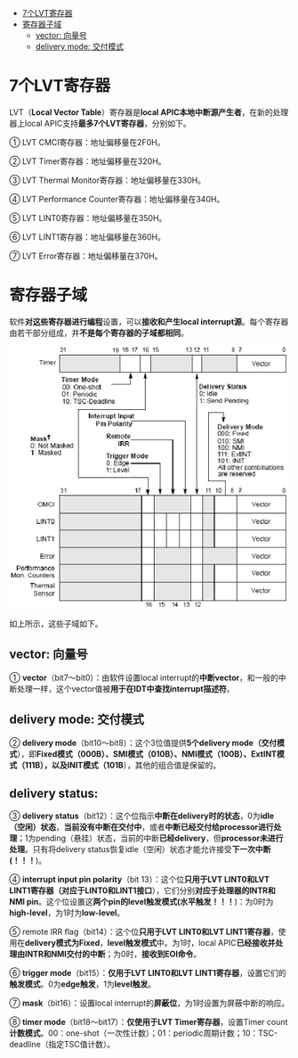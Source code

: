
<!-- @import "[TOC]" {cmd="toc" depthFrom=1 depthTo=6 orderedList=false} -->

<!-- code_chunk_output -->

- [7个LVT寄存器](#7个lvt寄存器)
- [寄存器子域](#寄存器子域)
  - [vector: 向量号](#vector-向量号)
  - [delivery mode: 交付模式](#delivery-mode-交付模式)

<!-- /code_chunk_output -->

# 7个LVT寄存器

LVT（**Local Vector Table**）寄存器是**local APIC本地中断源产生者**，在新的处理器上local APIC支持**最多7个LVT寄存器**，分别如下。

① LVT CMCI寄存器：地址偏移量在2F0H。

② LVT Timer寄存器：地址偏移量在320H。

③ LVT Thermal Monitor寄存器：地址偏移量在330H。

④ LVT Performance Counter寄存器：地址偏移量在340H。

⑤ LVT LINT0寄存器：地址偏移量在350H。

⑥ LVT LINT1寄存器：地址偏移量在360H。

⑦ LVT Error寄存器：地址偏移量在370H。

# 寄存器子域

软件**对这些寄存器进行编程**设置，可以**接收和产生local interrupt源**。每个寄存器由若干部分组成，并**不是每个寄存器的子域都相同**。

![2020-04-21-11-25-02.png](./images/2020-04-21-11-25-02.png)

如上所示，这些子域如下。

## vector: 向量号

① **vector**（bit7～bit0）：由软件设置local interrupt的**中断vector**，和一般的中断处理一样，这个vector值被**用于在IDT中查找interrupt描述符**。

## delivery mode: 交付模式

② **delivery mode**（bit10～bit8）：这个3位值提供**5个delivery mode（交付模式**），即**Fixed模式（000B）、SMI模式（010B）、NMI模式（100B）、ExtINT模式（111B），以及INIT模式（101B**），其他的组合值是保留的。

## delivery status:

③ **delivery status**（bit12）：这个位指示**中断在delivery时的状态**，0为**idle（空闲）状态**，**当前没有中断在交付中**，或者**中断已经交付给processor进行处理**；1为pending（悬挂）状态，当前的中断**已经delivery**，但**processor未进行处理**。只有将delivery status恢复idle（空闲）状态才能允许接受**下一次中断(！！！**)。

④ **interrupt input pin polarity**（bit 13）：这个位**只用于LVT LINT0和LVT LINT1寄存器（对应于LINT0和LINT1接口**），它们分别**对应于处理器的INTR和NMI pin**。这个位设置这**两个pin的level触发模式(水平触发！！！**)：为0时为**high\-level**，为1时为**low\-level**。

⑤ remote IRR flag（bit14）：这个位**只用于LVT LINT0和LVT LINT1寄存器**，使用在**delivery模式为Fixed**，**level触发模式**中。为1时，local APIC**已经接收并处理由INTR和NMI交付的中断**；为0时，**接收到EOI命令**。

⑥ **trigger mode**（bit15）：**仅用于LVT LINT0和LVT LINT1寄存器**，设置它们的**触发模式**。0为**edge触发**，1为**level触发**。

⑦ **mask**（bit16）：设置local interrupt的**屏蔽位**，为1时设置为屏蔽中断的响应。

⑧ **timer mode**（bit18～bit17）：**仅使用于LVT Timer寄存器**，设置Timer count**计数模式**。00：one-shot（一次性计数）；01：periodic周期计数；10：TSC-deadline（指定TSC值计数）。